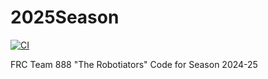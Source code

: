 # 2025Season
[![CI](https://github.com/Robotiators-888/2025Season/actions/workflows/main.yml/badge.svg)](https://github.com/Robotiators-888/2025Season/actions/workflows/main.yml)

FRC Team 888 "The Robotiators" Code for Season 2024-25
